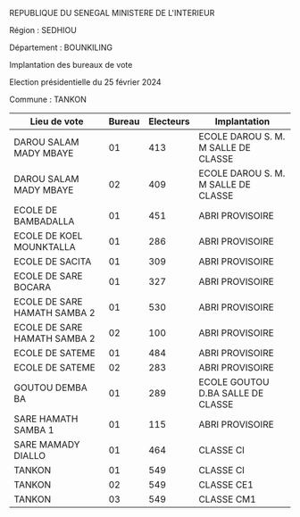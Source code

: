 REPUBLIQUE DU SENEGAL MINISTERE DE L'INTERIEUR

Région : SEDHIOU

Département : BOUNKILING

Implantation des bureaux de vote

Election présidentielle du 25 février 2024

Commune : TANKON

| Lieu de vote | Bureau | Electeurs | Implantation |
| - | - | - | - |
| DAROU SALAM MADY MBAYE | 01 | 413 | ECOLE DAROU S. M. M SALLE DE CLASSE |
| DAROU SALAM MADY MBAYE | 02 | 409 | ECOLE DAROU S. M. M SALLE DE CLASSE |
| ECOLE DE BAMBADALLA | 01 | 451 | ABRI PROVISOIRE |
| ECOLE DE KOEL MOUNKTALLA | 01 | 286 | ABRI PROVISOIRE |
| ECOLE DE SACITA | 01 | 309 | ABRI PROVISOIRE |
| ECOLE DE SARE BOCARA | 01 | 327 | ABRI PROVISOIRE |
| ECOLE DE SARE HAMATH SAMBA 2 | 01 | 530 | ABRI PROVISOIRE |
| ECOLE DE SARE HAMATH SAMBA 2 | 02 | 100 | ABRI PROVISOIRE |
| ECOLE DE SATEME | 01 | 484 | ABRI PROVISOIRE |
| ECOLE DE SATEME | 02 | 283 | ABRI PROVISOIRE |
| GOUTOU DEMBA BA | 01 | 289 | ECOLE GOUTOU D.BA SALLE DE CLASSE |
| SARE HAMATH SAMBA 1 | 01 | 115 | ABRI PROVISOIRE |
| SARE MAMADY DIALLO | 01 | 464 | CLASSE CI |
| TANKON | 01 | 549 | CLASSE CI |
| TANKON | 02 | 549 | CLASSE CE1 |
| TANKON | 03 | 549 | CLASSE CM1 |

<!-- PageNumber="14/14" -->
